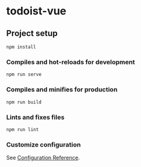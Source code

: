 # todoist-vue 

## Project setup
``` 
npm install 
```

### Compiles and hot-reloads for development
```
npm run serve
```

### Compiles and minifies for production
``` 
npm run build
```

### Lints and fixes files 
```
npm run lint
```

### Customize configuration
See [Configuration Reference](https://cli.vuejs.org/config/).
